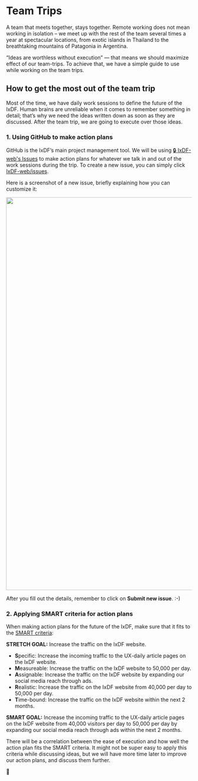 # Team Trips

A team that meets together, stays together.
Remote working does not mean working in isolation – we meet up with the rest of the team several times a year at spectacular locations,
from exotic islands in Thailand to the breathtaking mountains of Patagonia in Argentina.

“Ideas are worthless without execution” — that means we should maximize effect of our team-trips.
To achieve that, we have a simple guide to use while working on the team trips.

## How to get the most out of the team trip

Most of the time, we have daily work sessions to define the future of the IxDF.
Human brains are unreliable when it comes to remember something in detail; that’s why we need the ideas written down as soon as they are discussed.
After the team trip, we are going to execute over those ideas.

### 1. Using GitHub to make action plans

GitHub is the IxDF’s main project management tool. We will be using [🔒 IxDF-web's Issues](https://github.com/InteractionDesignFoundation/IxDF-web/issues) to make action plans for whatever we talk in and out of the work sessions during the trip.
To create a new issue, you can simply click [IxDF-web/issues](https://github.com/InteractionDesignFoundation/IxDF-web/issues).

Here is a screenshot of a new issue, briefly explaining how you can customize it:

<img width="1064" src="https://cloud.githubusercontent.com/assets/832544/26652631/3050cf54-4659-11e7-8937-c26e17160c42.png">

After you fill out the details, remember to click on **Submit new issue**. :-)

### 2. Applying SMART criteria for action plans

When making action plans for the future of the IxDF, make sure that it fits to the [SMART criteria](https://en.wikipedia.org/wiki/SMART_criteria):

**STRETCH GOAL:** Increase the traffic on the IxDF website.

-   **S**pecific: Increase the incoming traffic to the UX-daily article pages on the IxDF website.
-   **M**easureable: Increase the traffic on the IxDF website to 50,000 per day.
-   **A**ssignable: Increase the traffic on the IxDF website by expanding our social media reach through ads.
-   **R**ealistic: Increase the traffic on the IxDF website from 40,000 per day to 50,000 per day.
-   **T**ime-bound: Increase the traffic on the IxDF website within the next 2 months.

**SMART GOAL:** Increase the incoming traffic to the UX-daily article pages on the IxDF website from 40,000 visitors per day to 50,000 per day by expanding our social media reach through ads within the next 2 months.

There will be a correlation between the ease of execution and how well the action plan fits the SMART criteria. It might not be super easy to apply this criteria while discussing ideas, but we will have more time later to improve our action plans, and discuss them further.

🦄
